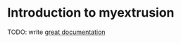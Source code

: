 # Introduction to myextrusion

TODO: write [great documentation](http://jacobian.org/writing/what-to-write/)
